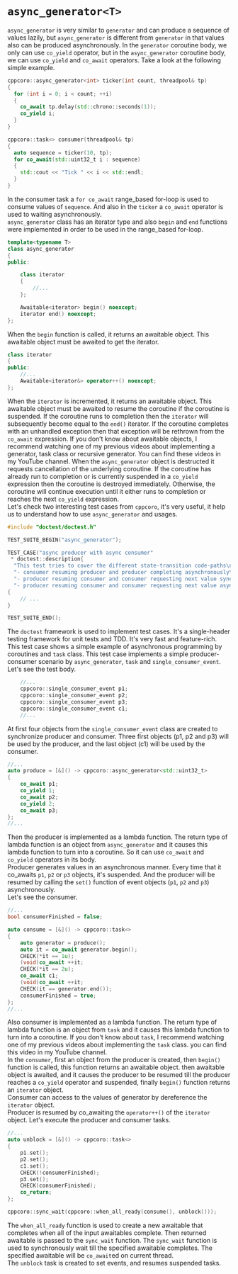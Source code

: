 # `async_generator<T>`

`async_generator` is very similar to `generator` and can produce a sequence of
values lazily, but ‍`async_generator` is different from `generator` in that
values also can be produced asynchronously.
In the `generator` coroutine body, we only can use `co_yield` operator, but in
the `async_generator` coroutine body, we can use `co_yield` and `co_await`
operators.
Take a look at the following simple example.

```c++
cppcoro::async_generator<int> ticker(int count, threadpool& tp)
{
  for (int i = 0; i < count; ++i)
  {
    co_await tp.delay(std::chrono::seconds(1));
    co_yield i;
  }
}

cppcoro::task<> consumer(threadpool& tp)
{
  auto sequence = ticker(10, tp);
  for co_await(std::uint32_t i : sequence)
  {
    std::cout << "Tick " << i << std::endl;
  }
}
```

In the consumer task a `for co_await` range_based for-loop is used to consume
values of `sequence`. And also in the `ticker` a `co_await` operator is used to
waiting asynchronously.  
`async_generator` class has an iterator type and also `begin` and `end`
functions were implemented in order to be used in the range_based for-loop.

```c++
template<typename T>
class async_generator
{
public:

    class iterator
    {
        //...
    };

    Awaitable<iterator> begin() noexcept;
    iterator end() noexcept;
};
```

When the `begin` function is called, it returns an awaitable object. This
awaitable object must be awaited to get the iterator.

```c++
class iterator
{
public:
    //...
    Awaitable<iterator&> operator++() noexcept;
};
```

When the `iterator` is incremented, it returns an awaitable object. This
awaitable object must be awaited to resume the coroutine if the coroutine is
suspended.
If the coroutine runs to completion then the `iterator` will subsequently become
equal to the `end()` iterator. If the coroutine completes with an unhandled
exception then that exception will be rethrown from the `co_await` expression.
If you don’t know about awaitable objects, I recommend watching one of my
previous videos about implementing a generator, task class or recursive
generator. You can find these videos in my YouTube channel.
When the `async_generator` object is destructed it requests cancellation of the
underlying coroutine. If the coroutine has already run to completion or is
currently suspended in a `co_yield` expression then the coroutine is destroyed
immediately. Otherwise, the coroutine will continue execution until it either
runs to completion or reaches the next `co_yield` expression.  
Let's check two interesting test cases from `cppcoro`, it's very useful, it help
us to understand how to use `async_generator` and usages.

```c++
#include "doctest/doctest.h"

TEST_SUITE_BEGIN("async_generator");

TEST_CASE("async producer with async consumer"
 * doctest::description{
  "This test tries to cover the different state-transition code-paths\n"
  "- consumer resuming producer and producer completing asynchronously\n"
  "- producer resuming consumer and consumer requesting next value synchronously\n"
  "- producer resuming consumer and consumer requesting next value asynchronously" })
{
    // ...
}

TEST_SUITE_END();
```

The `doctest` framework is used to implement test cases. It's a single-header
testing framework for unit tests and TDD. It's very fast and feature-rich.
This test case shows a simple example of asynchronous programming by coroutines
and `task` class. This test case implements a simple producer-consumer scenario
by `async_generator`, `task` and `single_consumer_event`.  
Let's see the test body.

```c++
    //...
    cppcoro::single_consumer_event p1;
    cppcoro::single_consumer_event p2;
    cppcoro::single_consumer_event p3;
    cppcoro::single_consumer_event c1;
    //...
```

At first four objects from the `single_consumer_event` class are created to
synchronize producer and consumer. Three first objects (p1, p2 and p3) will be
used by the producer, and the last object (c1) will be used by the consumer.  

```c++
//...
auto produce = [&]() -> cppcoro::async_generator<std::uint32_t>
{
    co_await p1;
    co_yield 1;
    co_await p2;
    co_yield 2;
    co_await p3;
};
//...
```

Then the producer is implemented as a lambda function. The return type of lambda
function is an object from `async_generator` and it causes this lambda
function to turn into a coroutine. So it can use `co_await` and `co_yield`
operators in its body.  
Producer generates values in an asynchronous manner. Every time that it
co_awaits `p1`, `p2` or `p3` objects, it's suspended. And the producer will be
resumed by calling the `set()` function of event objects (`p1`, `p2` and `p3`)
asynchronously.  
Let's see the consumer.

```c++
//...
bool consumerFinished = false;

auto consume = [&]() -> cppcoro::task<>
{
    auto generator = produce();
    auto it = co_await generator.begin();
    CHECK(*it == 1u);
    (void)co_await ++it;
    CHECK(*it == 2u);
    co_await c1;
    (void)co_await ++it;
    CHECK(it == generator.end());
    consumerFinished = true;
};
//...
```

Also consumer is implemented as a lambda function. The return type of lambda
function is an object from `task` and it causes this lambda function to turn
into a coroutine. If you don't know about `task`, I recommend watching one of
my previous videos about implementing the `task` class. you can find this video
in my YouTube channel.  
In the `consumer`, first an object from the producer is created, then `begin()`
function is called, this function returns an awaitable object. then awaitable
object is awaited, and it causes the producer to be resumed till the producer
reaches a `co_yield` operator and suspended, finally `begin()` function returns
an `iterator` object.  
Consumer can access to the values of generator by dereference the `iterator`
object.  
Producer is resumed by co_awaiting the `operator++()` of the `iterator` object.
Let's execute the producer and consumer tasks.  

```c++
//...
auto unblock = [&]() -> cppcoro::task<>
{
    p1.set();
    p2.set();
    c1.set();
    CHECK(!consumerFinished);
    p3.set();
    CHECK(consumerFinished);
    co_return;
};

cppcoro::sync_wait(cppcoro::when_all_ready(consume(), unblock()));
```

The `when_all_ready` function is used to create a new awaitable that completes
when all of the input awaitables complete. Then returned awaitable is
passed to the `sync_wait` function. The `sync_wait` function is used to
synchronously wait till the specified awaitable completes. The specified
awaitable will be `co_await`ed on current thread.  
The `unblock` task is created to set events, and resumes suspended tasks.
